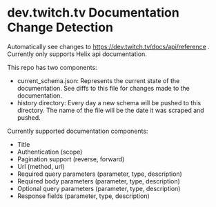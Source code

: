 # dev.twitch.tv Documentation Change Detection
Automatically see changes to https://dev.twitch.tv/docs/api/reference . Currently only supports Helix api documentation.

This repo has two components:
- current_schema.json: Represents the current state of the documentation. See diffs to this file for changes made to the documentation.
- history directory: Every day a new schema will be pushed to this directory. The name of the file will be the date it was scraped and pushed.

Currently supported documentation components:
- Title
- Authentication (scope)
- Pagination support (reverse, forward)
- Url (method, url)
- Required query parameters (parameter, type, description)
- Required body parameters (parameter, type, description)
- Optional query parameters (parameter, type, description)
- Response fields (parameter, type, description)

